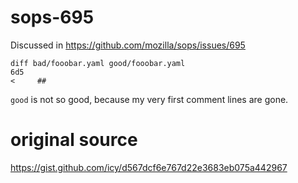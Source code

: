 # sops-695

Discussed in https://github.com/mozilla/sops/issues/695

```
diff bad/fooobar.yaml good/fooobar.yaml 
6d5
<     ##
```

`good` is not so good, because my very first comment lines are gone.

# original source

https://gist.github.com/icy/d567dcf6e767d22e3683eb075a442967
